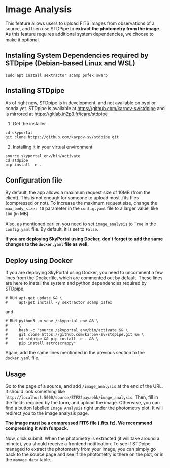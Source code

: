 # Image Analysis

This feature allows users to upload FITS images from observations of a source, and then use STDPipe to **extract the photometry from the image**.
As this feature requires additional system dependencies, we choose to make it optional.

## Installing System Dependencies required by STDpipe (Debian-based Linux and WSL)

```
sudo apt install sextractor scamp psfex swarp
```

## Installing STDpipe

As of right now, STDpipe is in development, and not available on pypi or conda yet.
STDpipe is available at https://github.com/karpov-sv/stdpipe and is mirrored at https://gitlab.in2p3.fr/icare/stdpipe

1. Get the installer

```
cd skyportal
git clone https://github.com/karpov-sv/stdpipe.git
```


2. Installing it in your virtual environment

```
source skyportal_env/bin/activate
cd stdpipe
pip install -e .
```

## Configuration file

By default, the app allows a maximum request size of 10MB (from the client). This is not enough for someone to upload most .fits files (compressed or not).
To increase the maximum request size, change the `max_body_size: 10` parameter in the `config.yaml` file to a larger value, like `100` (in MB).

Also, as mentioned earlier, you need to set `image_analysis` to `True` in the `config.yaml` file. By default, it is set to `False`.

**If you are deploying SkyPortal using Docker, don't forget to add the same changes to the `docker.yaml` file as well.**

## Deploy using Docker

If you are deploying SkyPortal using Docker, you need to uncomment a few lines from the Dockerfile, which are commented out by default. These lines are here to install the system and python dependencies required by STDpipe.

```
# RUN apt-get update && \
#     apt-get install -y sextractor scamp psfex
```

and

```
# RUN python3 -m venv /skyportal_env && \
#     \
#     bash -c "source /skyportal_env/bin/activate && \
#     git clone https://github.com/karpov-sv/stdpipe.git && \
#     cd stdpipe && pip install -e . && \
#     pip install astroscrappy"
```

Again, add the same lines mentioned in the previous section to the `docker.yaml` file.

## Usage

Go to the page of a source, and add `/image_analysis` at the end of the URL. It should look something like `http://localhost:5000/source/ZTF22aayaehk/image_analysis`.
Then, fill in the fields required by the form, and upload the image.
Otherwise, you can find a button labelled `Image Analysis` right under the photometry plot. It will redirect you to the image analysis page.

**The image must be a compressed FITS file (.fits.fz). We recommend compressing it with funpack.**

Now, click submit. When the photometry is extracted (it will take around a minute), you should receive a frontend notification.
To see if STDpipe managed to extract the photometry from your image, you can simply go back to the source page and see if the photometry is there on the plot, or in the `manage data` table.

